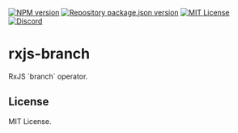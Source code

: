 [![NPM version](https://img.shields.io/npm/v/rxjs-branch?color=%23cb3837&style=flat-square)](https://www.npmjs.com/package/rxjs-branch)
[![Repository package.json version](https://img.shields.io/github/package-json/v/vilicvane/rxjs-branch?color=%230969da&label=repo&style=flat-square)](./package.json)
[![MIT License](https://img.shields.io/badge/license-MIT-999999?style=flat-square)](./LICENSE)
[![Discord](https://img.shields.io/badge/chat-discord-5662f6?style=flat-square)](https://discord.gg/wEVn2qcf8h)

# rxjs-branch

RxJS &#x60;branch&#x60; operator.

## License

MIT License.
